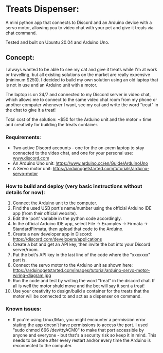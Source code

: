 # Treats Dispenser:
A mini python app that connects to Discord and an Arduino device with a servo motor, 
allowing you to video chat with your pet and give it treats via chat command.

Tested and built on Ubuntu 20.04 and Arduino Uno.


## Concept: 
I always wanted to be able to see my cat and give it treats while I'm at work or travelling,
but all existing solutions on the market are really expensive (minimum $250). I decided to build
my own solution using an old laptop that is not in use and an Arduino unit with a motor. 

The laptop is on 24/7 and connected to my Discord server in video chat, which allows me to connect
to the same video chat room from my phone or another computer whenever I want, see my cat and write the word "treat"
in the chat to give it a treat!

Total cost of the solution: ~$50 for the Arduino unit and the motor + time and creativity for
building the treats container. 


### Requirements: 
- Two active Discord accounts - one for the on-prem laptop to stay connected to the video chat, and one for your personal use: www.discord.com 
- An Arduino Uno unit: https://www.arduino.cc/en/Guide/ArduinoUno
- A Servo motor unit: https://arduinogetstarted.com/tutorials/arduino-servo-motor


### How to build and deploy (very basic instructions without details for now):
1. Connect the Arduino unit to the computer. 
2. Find the used USB port's name/number using the official Arduino IDE app (from their official website).
3. Edit the 'port' variable in the python code accordingly.
4. In the official Arduino IDE app, select File -> Examples -> Firmata -> StandardFirmata, then upload that code to the Arduino.
5. Create a new developer app in Discord: https://discord.com/developers/applications
6. Create a bot and get an API key, then invite the bot into your Discord server/room.
7. Put the bot's API key in the last line of the code where the "xxxxxxx" part is.
8. Connect the servo motor to the Arduino unit as shown here: https://arduinogetstarted.com/images/tutorial/arduino-servo-motor-wiring-diagram.jpg
9. Run the code and test by writing the word "treat" in the discord chat. If all is well the motor shuld move and the bot will say it sent a treat!
10. Use your creativity to design/build a container for the treats that the motor will be connected to and act as a dispenser on command. 


### Known issues: 
- If you're using Linux/Mac, you might encounter a permission error stating the app doesn't have permissions to access the port.
I used "sudo chmod 666 /dev/ttyACM0" to make that port accessible by anyone and everyone - but that's a security risk so keep it in mind. 
This needs to be done after every restart and/or every time the Arduino is reconnected to the computer.

